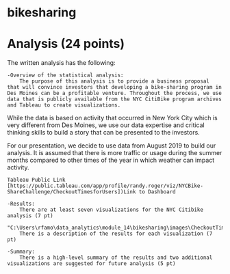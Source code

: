 # bikesharing
# Analysis (24 points)

The written analysis has the following:

    -Overview of the statistical analysis:
        The purpose of this analysis is to provide a business proposal that will convince investors that developing a bike-sharing program in Des Moines can be a profitable venture. Throughout the process, we use data that is publicly available from the NYC CitiBike program archives and Tableau to create visualizations.

While the data is based on activity that occurred in New York City which is very different from Des Moines, we use our data expertise and critical thinking skills to build a story that can be presented to the investors.

For our presentation, we decide to use data from August 2019 to build our analysis. It is assumed that there is more traffic or usage during the summer months compared to other times of the year in which weather can impact activity.
        
    Tableau Public Link
    [https://public.tableau.com/app/profile/randy.roger/viz/NYCBike-ShareChallenge/CheckoutTimesforUsers])Link to Dashboard

    -Results:
        There are at least seven visualizations for the NYC Citibike analysis (7 pt)
        "C:\Users\rfamo\data_analytics\module_14\bikesharing\images\CheckoutTimeUsers.png"
        There is a description of the results for each visualization (7 pt)

    -Summary:
        There is a high-level summary of the results and two additional visualizations are suggested for future analysis (5 pt)
